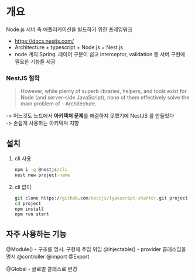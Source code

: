 # 개요
Node.js 서버 측 애플리케이션을 빌드하기 위한 프레임워크
- https://docs.nestjs.com/
- Architecture + typescript + Node.js = Nest.js
- node 계의 Spring. 레이어 구분이 쉽고 interceptor, validation 등 서버 구현에 필요한 기능들 제공

### NestJS 철학
> However, while plenty of superb libraries, helpers, and tools exist for Node (and server-side JavaScript), none of them effectively solve the main problem of - Architecture.

-> 어느것도 노드에서 **아키텍처 문제**를 해결하지 못했기에 NestJS 를 만들었다  
-> 손쉽게 사용하는 아키텍처 지향

## 설치

1. cli 사용
    ```cmd
    npm i -g @nestjs/cli
    nest new project-name
    ```
2. cli 없이
    ```cmd
    git clone https://github.com/nestjs/typescript-starter.git project
    cd project
    npm install
    npm run start
    ```


## 자주 사용하는 기능
@Module() - 구조를 명시. 구현체 주입 위임
@Injectable() - provider 클래스임을 명시
@controller
@import
@Export

@Global - 글로벌 클래스로 변경